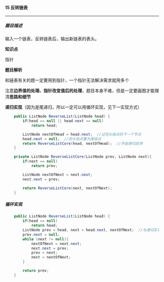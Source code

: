 #### 15 反转链表

***



##### 题目描述

输入一个链表，反转链表后，输出新链表的表头。



**知识点**

指针



**题目解析**

和链表有关的题一定要用到指针，一个指针无法解决需求就用多个

注意**边界值的处理、指针改变值后的处理**，题目本身不难，但是一定要画图才能理清**思路和细节**



**递归实现**（因为是尾递归，所以一定可以用循环实现，见下一实现方式）

```Java
	public ListNode ReverseList(ListNode head) {
        if(head == null || head.next == null)
            return head;

        ListNode nextOfHead = head.next;  //记住头结点的下一个节点
        head.next = null;  //将头结点置为尾结点
        return ReverseListCore(head, nextOfHead);  //开始递归反转
    }

    private ListNode ReverseListCore(ListNode prev, ListNode next){
        if(next == null)
            return prev;

        ListNode nextOfNext = next.next;
        next.next = prev;

        return ReverseListCore(next, nextOfNext);
    }
```





##### 循环实现

```Java
	public ListNode ReverseList(ListNode head) {
        if(head == null)
            return head;
        ListNode prev = head, next = head.next, nextOfNext;  //与递归实现中定义的三个指针作用完全相同
        prev.next = null;
        while (next != null){
            nextOfNext = next.next;
            next.next = prev;
            prev = next;
            next = nextOfNext;
        }

        return prev;
    }
```

